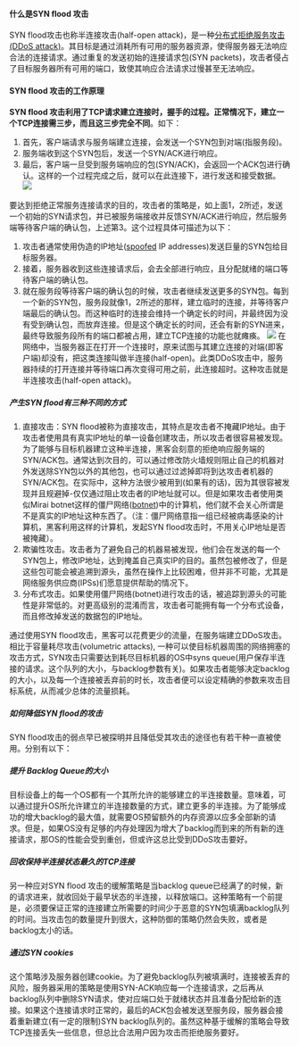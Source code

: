 #### 什么是SYN flood 攻击
SYN flood攻击也称半连接攻击(half-open attack)，是一种[分布式拒绝服务攻击(DDoS attack)](https://www.cloudflare.com/learning/ddos/what-is-a-ddos-attack/)。其目标是通过消耗所有可用的服务器资源，使得服务器无法响应合法的连接请求。通过重复的发送初始的连接请求包(SYN packets)，攻击者侵占了目标服务器所有可用的端口，致使其响应合法请求过慢甚至无法响应。

#### SYN flood 攻击的工作原理
**SYN flood 攻击利用了TCP请求建立连接时，握手的过程。正常情况下，建立一个TCP连接需三步，而且这三步完全不同**。如下：
1. 首先，客户端请求与服务端建立连接，会发送一个SYN包到对端(指服务段)。
2. 服务端收到这个SYN包后，发送一个SYN/ACK进行响应。
3. 最后，客户端一旦受到服务端响应的包(SYN/ACK)，会返回一个ACK包进行确认。这样的一个过程完成之后，就可以在此连接下，进行发送和接受数据。
![](https://www.cloudflare.com/img/learning/ddos/syn-flood-ddos-attack/syn-flood-attack-ddos-attack-diagram-1.png)

要达到拒绝正常服务连接请求的目的，攻击者的策略是，如上面1，2所述，发送一个初始的SYN请求包，并已被服务端接收并反馈SYN/ACK进行响应，然后服务端等待客户端的确认包，上述第3。这个过程具体可描述为以下：
1. 攻击者通常使用伪造的IP地址([spoofed](https://www.cloudflare.com/learning/ddos/glossary/ip-spoofing/) IP addresses)发送巨量的SYN包给目标服务器。
2. 接着，服务器收到这些连接请求后，会去全部进行响应，且分配就绪的端口等待客户端的确认包。
3. 就在服务段等待客户端的确认包的时候，攻击者继续发送更多的SYN包。每到一个新的SYN包，服务段就像1，2所述的那样，建立临时的连接，并等待客户端最后的确认包。而这种临时的连接会维持一个确定长的时间，并最终因为没有受到确认包，而放弃连接。但是这个确定长的时间，还会有新的SYN进来，最终导致服务段所有的端口都被占用，建立TCP连接的功能也就瘫痪。
![](https://www.cloudflare.com/img/learning/ddos/syn-flood-ddos-attack/syn-flood-attack-ddos-attack-diagram-2.png)
在网络中，当服务器正在打开一个连接时，原来试图与其建立连接的对端(即客户端)却没有，把这类连接叫做半连接(half-open)。此类DDoS攻击中，服务器持续的打开连接并等待端口再次变得可用之前，此连接超时。这种攻击就是半连接攻击(half-open attack)。

##### 产生SYN flood有三种不同的方式
1. 直接攻击：SYN flood被称为直接攻击，其特点是攻击者不掩藏IP地址。由于攻击者使用具有真实IP地址的单一设备创建攻击，所以攻击者很容易被发现。为了能够与目标机器建立这种半连接，黑客会刻意的拒绝响应服务端的SYN/ACK包。通常达到次目的，可以通过修改防火墙规则阻止自己的机器对外发送除SYN包以外的其他包，也可以通过过滤掉即将到达攻击者机器的SYN/ACK包。在实际中，这种方法很少被用到(如果有的话)，因为其很容被发现并且规避掉-仅仅通过阻止攻击者的IP地址就可以。但是如果攻击者使用类似Mirai botnet这样的僵尸网络([botnet](https://www.cloudflare.com/learning/ddos/what-is-a-ddos-botnet/))中的计算机，他们就不会关心所谓是不是真实的IP地址这种东西了。（注：僵尸网络意指一组已经被病毒感染的计算机，黑客利用这样的计算机，发起SYN flood攻击时，不用关心IP地址是否被掩藏）。
2. 欺骗性攻击。攻击者为了避免自己的机器易被发现，他们会在发送的每一个SYN包上，修改IP地址，达到掩盖自己真实IP的目的。虽然包被修改了，但是这些包可能会被追溯到源头，虽然在操作上比较困难，但并非不可能，尤其是网络服务供应商(IPSs)们愿意提供帮助的情况下。
3. 分布式攻击。如果使用僵尸网络(botnet)进行攻击的话，被追踪到源头的可能性是非常低的。对更高级别的混淆而言，攻击者可能拥有每一个分布式设备，而且修改掉发送的数据包的IP地址。

通过使用SYN flood攻击，黑客可以花费更少的流量，在服务端建立DDoS攻击。相比于容量耗尽攻击(volumetric attacks), 一种可以使目标机器周围的网络拥塞的攻击方式，SYN攻击只需要达到耗尽目标机器的OS中syns queue(用户保存半连接的请求。这个队列的大小，与backlog参数有关)。如果攻击者能够决定backlog的大小，以及每一个连接被丢弃前的时长，攻击者便可以设定精确的参数来攻击目标系统，从而减少总体的流量损耗。

##### 如何降低SYN flood的攻击
SYN flood攻击的弱点早已被探明并且降低受其攻击的途径也有若干种一直被使用。分别有以下：
##### 提升 Backlog Queue的大小
目标设备上的每一个OS都有一个其所允许的能够建立的半连接数量。意味着，可以通过提升OS所允许建立的半连接数量的方式，建立更多的半连接。为了能够成功的增大backlog的最大值，就需要OS预留额外的内存资源以应多全部新的请求。但是，如果OS没有足够的内存处理因为增大了backlog而到来的所有新的连接请求，那OS的性能会受到重创，但或许这总比受到DDoS攻击要好。
##### 回收保持半连接状态最久的TCP连接
另一种应对SYN flood 攻击的缓解策略是当backlog queue已经满了的时候，新的请求进来，就收回处于最早状态的半连接，以释放端口。这种策略有一个前提是，必须要保证正常的连接建立所需要的时间少于恶意的SYN包填满backlog队列的时间。当攻击包的数量提升到很大，这种防御的策略仍然会失败，或者是backlog太小的话。
##### 通过SYN cookies
这个策略涉及服务器创建cookie。为了避免backlog队列被填满时，连接被丢弃的风险，服务器采用的策略是使用SYN-ACK响应每一个连接请求，之后再从backlog队列中删除SYN请求，使对应端口处于就绪状态并且准备分配给新的连接。如果这个连接请求时正常的，最后的ACK包会被发送至服务段，服务器会接着重新建立(有一定的限制)SYN backlog队列的。虽然这种基于缓解的策略会导致TCP连接丢失一些信息，但总比合法用户因为攻击而拒绝服务要好。
